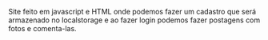 Site feito em javascript e HTML onde podemos fazer um cadastro que será armazenado no localstorage e ao fazer login podemos fazer postagens com fotos e comenta-las.
